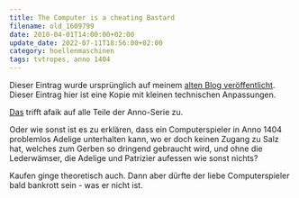 ```yaml
---
title: The Computer is a cheating Bastard
filename: old_1609799
date: 2010-04-01T14:00:00+02:00
update_date: 2022-07-11T18:56:00+02:00
category: hoellenmaschinen
tags: tvtropes, anno 1404
---
```

Dieser Eintrag wurde ursprünglich auf meinem [alten Blog veröffentlicht](https://stu.blogger.de/stories/1609799/). Dieser Eintrag hier ist eine Kopie mit kleinen technischen Anpassungen.

[Das](https://tvtropes.org/pmwiki/pmwiki.php/Main/TheComputerIsACheatingBastard) trifft afaik auf alle Teile der Anno-Serie zu.

Oder wie sonst ist es zu erklären, dass ein Computerspieler in Anno 1404 problemlos Adelige unterhalten kann, wo er doch keinen Zugang zu Salz hat, welches zum Gerben so dringend gebraucht wird, und ohne die Lederwämser, die Adelige und Patrizier aufessen wie sonst nichts?

Kaufen ginge theoretisch auch. Dann aber dürfte der liebe Computerspieler bald bankrott sein - was er nicht ist.
